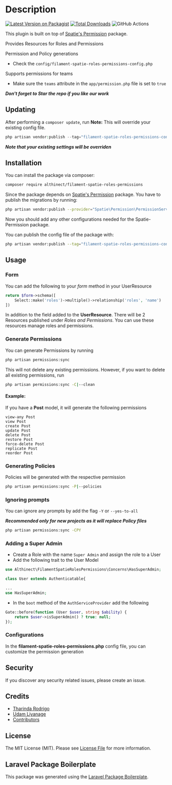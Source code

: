 # Description

[![Latest Version on Packagist](https://img.shields.io/packagist/v/althinect/filament-spatie-roles-permissions.svg?style=flat-square)](https://packagist.org/packages/althinect/filament-spatie-roles-permissions)
[![Total Downloads](https://img.shields.io/packagist/dt/althinect/filament-spatie-roles-permissions.svg?style=flat-square)](https://packagist.org/packages/althinect/filament-spatie-roles-permissions)
![GitHub Actions](https://github.com/althinect/filament-spatie-roles-permissions/actions/workflows/main.yml/badge.svg)

This plugin is built on top of [Spatie's Permission](https://spatie.be/docs/laravel-permission/v5/introduction) package. 

Provides Resources for Roles and Permissions

Permission and Policy generations
- Check the ``config/filament-spatie-roles-permissions-config.php``

Supports permissions for teams
- Make sure the ``teams`` attribute in the ``app/permission.php`` file is set to ``true``

***Don't forget to Star the repo if you like our work***

## Updating

After performing a ```composer update```, run
**Note:** This will override your existing config file.

```php
php artisan vendor:publish --tag="filament-spatie-roles-permissions-config" --force
```
***Note that your existing settings will be overriden***

## Installation

You can install the package via composer:

```bash
composer require althinect/filament-spatie-roles-permissions
```

Since the package depends on [Spatie's Permission](https://spatie.be/docs/laravel-permission/v5/introduction) package. You have to publish the migrations by running:
```bash
php artisan vendor:publish --provider="Spatie\Permission\PermissionServiceProvider"
```

Now you should add any other configurations needed for the Spatie-Permission package.

You can publish the config file of the package with:
```bash
php artisan vendor:publish --tag="filament-spatie-roles-permissions-config"
```

## Usage

### Form

You can add the following to your *form* method in your UserResource 

```php
return $form->schema([
    Select::make('roles')->multiple()->relationship('roles', 'name')
])
```

In addition to the field added to the **UserResource**. There will be 2 Resources published under *Roles and Permissions*. You can use these resources manage roles and permissions.

### Generate Permissions

You can generate Permissions by running
```bash
php artisan permissions:sync
```

This will not delete any existing permissions. However, if you want to delete all existing permissions, run

```bash
php artisan permissions:sync -C|--clean
```

#### Example: 
If you have a **Post** model, it will generate the following permissions
```
view-any Post
view Post
create Post
update Post
delete Post
restore Post
force-delete Post
replicate Post
reorder Post
```

### Generating Policies
Policies will be generated with the respective permission

```bash
php artisan permissions:sync -P|--policies
```

### Ignoring prompts
You can ignore any prompts by add the flag ``-Y`` or ``--yes-to-all`` 

***Recommended only for new projects as it will replace Policy files***

```bash
php artisan permissions:sync -CPY
```

### Adding a Super Admin

* Create a Role with the name `Super Admin` and assign the role to a User
* Add the following trait to the User Model

```php
use Althinect\FilamentSpatieRolesPermissions\Concerns\HasSuperAdmin;

class User extends Authenticatable{

...
use HasSuperAdmin;
```

* In the `boot` method of the `AuthServiceProvider` add the following

```php
Gate::before(function (User $user, string $ability) {
    return $user->isSuperAdmin() ? true: null;     
});
```

### Configurations

In the **filament-spatie-roles-permissions.php** config file, you can customize the permission generation

## Security

If you discover any security related issues, please create an issue.

## Credits

-   [Tharinda Rodrigo](https://github.com/UdamLiyanage/)
-   [Udam Liyanage](https://github.com/UdamLiyanage/)
-   [Contributors](https://github.com/Althinect/filament-spatie-roles-permissions/graphs/contributors)

## License

The MIT License (MIT). Please see [License File](LICENSE.md) for more information.

## Laravel Package Boilerplate

This package was generated using the [Laravel Package Boilerplate](https://laravelpackageboilerplate.com).
